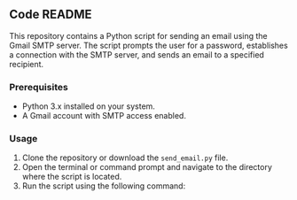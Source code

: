 ## Code README

This repository contains a Python script for sending an email using the Gmail SMTP server. The script prompts the user for a password, establishes a connection with the SMTP server, and sends an email to a specified recipient.

### Prerequisites
- Python 3.x installed on your system.
- A Gmail account with SMTP access enabled.

### Usage
1. Clone the repository or download the `send_email.py` file.
2. Open the terminal or command prompt and navigate to the directory where the script is located.
3. Run the script using the following command:
